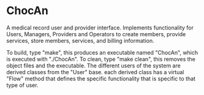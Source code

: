 # ChocAn
A medical record user and provider interface. Implements functionality for Users, Managers, Providers and Operators to create members, provide services, store members, services, and billing information.

To build, type "make", this produces an executable named "ChocAn", which is executed with "./ChocAn".
To clean, type "make clean", this removes the object files and the executable.
The different users of the system are derived classes from the "User" base.
each derived class has a virtual "Flow" method that defines the specific functionality
that is specific to that type of user.
